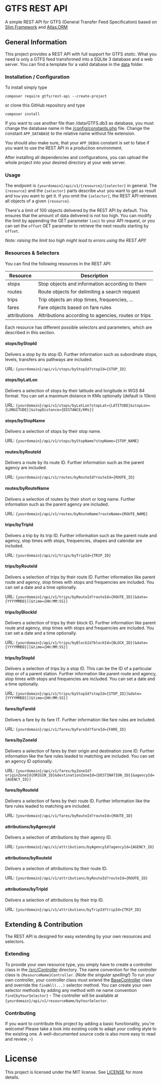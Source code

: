 # GTFS REST API
A simple REST API for GTFS (General Transfer Feed Specification) based on [Slim Framework](https://github.com/slimphp/Slim) and [Atlas.ORM](https://github.com/atlasphp/Atlas.Orm)

## General Information
This project provides a REST API with full support for GTFS *static*. What you need is only a GTFS feed transformed
into a SQLite 3 database and a web server. You can find a template for a valid database in the [data](/data) folder.

### Installation / Configuration
To install simply type

```
composer require gtfs/rest-api --create-project
```

or clone this GitHub repository and type 

```
composer install
```

If you want to use another file than /data/GTFS.db3 as database, you must change the database name in the [/config/constants.php](/config/constants.php) file. Change the
constant `APP_DATABASE` to the relative name without file extension.

You should also make sure, that your `APP_DEBUG` constant is set to false if you want to use the REST API in a production environment.

After installing all dependencies and configurations, you can upload the whole project into your desired directory at your web server.

### Usage
The endpoint is `{yourdomain}/api/v1/{resource}/{selector}` in general. The `{resource}` and the `{selector}` parts describe `what` you want
to get as result and `how` you want to get it. If you omit the `{selector}`, the REST API retrieves all objects of a given `{resource}`.

There's a limit of 100 objects delivered by the REST API by default. This ensures that the amount of data delivered is not too high. You can
modify the limit by appending the GET parameter `limit` to your API request, or you can set the `offset` GET parameter to retrieve the next 
results starting by `offset`.

*Note: raising the limit too high might lead to errors using the REST API!*

### Resources & Selectors
You can find the following resources in the REST API:

|Resource|Description|
|---|---|
|stops|Stop objects and information according to them|
|routes|Route objects for delimiting a search request|
|trips|Trip objects an stop times, frequencies, ... |
|fares|Fare objects based on fare rules|
|attributions|Attributions according to agencies, routes or trips|

Each resource has different possible selectors and parameters, which are described in this section.

#### stops/byStopId
Delivers a stop by its stop ID. Further information such as subordinate stops, levels, transfers ans pathways are included.

URL: `{yourdomain}/api/v1/stops/byStopId?stopId={STOP_ID}`

#### stops/byLatLon
Delivers a selection of stops by their latitude and longitude in WGS 84 format. You can set a maximum distance in KMs optionally (default is 10km)

URL: `{yourdomain}/api/v1/stops/byLatLon?stopLat={LATITUDE}&stopLon={LONGITUDE}[&stopDistance={DISTANCE/KMs}]`

#### stops/byStopName
Delivers a selection of stops by their stop name. 

URL: `{yourdomain}/api/v1/stops/byStopName?stopName={STOP_NAME}`

#### routes/byRouteId
Delivers a route by its route ID. Further information such as the parent agency are included.

URL: `{yourdomain}/api/v1/routes/byRouteId?routeId={ROUTE_ID}`

#### routes/byRouteName
Delivers a selection of routes by their short or long name. Further information such as the parent agency are included.

URL: `{yourdomain}/api/v1/routes/byRouteName?routeName={ROUTE_NAME}`

#### trips/byTripId
Delivers a trip by its trip ID. Further information such as the parent route and agency, stop times with stops, frequencies, shapes and calendar are included.

URL: `{yourdomain}/api/v1/trips/byTripId={TRIP_ID}`

#### trips/byRouteId
Delivers a selection of trips by their route ID. Further information like parent route and agency, stop times with stops and frequencies are included. You can
set a date and a time optionally.

URL: `{yourdomain}/api/v1/trips/byRouteId?routeId={ROUTE_ID}[&date={YYYYMMDD}][&time={HH:MM:SS}]`

#### trips/byBlockId
Delivers a selection of trips by their block ID. Further information like parent route and agency, stop times with stops and frequencies are included. You can
set a date and a time optionally.

URL: `{yourdomain}/api/v1/trips/byBlockId?blockId={BLOCK_ID}[&date={YYYYMMDD}][&time={HH:MM:SS}]`

#### trips/byStopId
Delivers a selection of trips by a stop ID. This can be the ID of a particular stop or of a parent station. Further information like parent route and agency, stop times with stops and frequencies are included. You can
set a date and a time optionally.

URL: `{yourdomain}/api/v1/trips/byStopId?stopId={STOP_ID}[&date={YYYYMMDD}][&time={HH:MM:SS}]`

#### fares/byFareId
Delivers a fare by its fare IT. Further information like fare rules are included.

URL: `{yourdomain}/api/v1/fares/byFareId?fareId={FARE_ID}`

#### fares/byZoneId
Delivers a selection of fares by their origin and destination zone ID. Further information like the fare rules leaded to matching are included. You can set an agency ID
optionally.

URL: `{yourdomain}/api/v1/fares/byZoneId?originZoneId{ORIGIN_ID}&destinationZoneId={DESTINATION_ID}[&agencyId={AGENCY_ID}]`

#### fares/byRouteId
Delivers a selection of fares by their route ID. Further information like the fare rules leaded to matching are included.

URL: `{yourdomain}/api/v1/fares/byRouteId?routeId={ROUTE_ID}`

#### attributions/byAgencyId
Delivers a selection of attributions by their agency ID.

URL: `{yourdomain}/api/v1/attributions/byAgencyId?agencyId={AGENCY_ID}`

#### attributions/byRouteId
Delivers a selection of attributions by their route ID.

URL: `{yourdomain}/api/v1/attributions/byRouteId?routeId={ROUTE_ID}`

#### attributions/byTripId
Delivers a selection of attributions by their trip ID.

URL: `{yourdomain}/api/v1/attributions/byTripId?tripId={TRIP_ID}`

## Extending & Contribution
The REST API is designed for easy extending by your own resources and selectors.

### Extending
To provide your own resource type, you simply have to create a controller class in the [/src/Controller](/src/Controller) directory. The name convention
for the controller class is `{ResourceName}Controller`. (*Note the singular spelling!*) To run your own controller, your controller class
must extend the [BaseController](/src/Controller/BaseController.php) class and override the `findAll(...)` selector method. You can create your own selector
methods by adding any method with ne name convention `find{byYourSelector}` - The controller will be available at `{yourdomain}/api/v1/resourceName/byYourSelector`.

### Contributing
If you want to contribute this project by adding a basic functionality, you're welcome! Please take a look into existing code to adapt your coding
style to the existing one. A well-documented source code is also more easy to read and review ;-)

# License
This project is licensed under the MIT license. See [LICENSE](LICENSE.md) for more details. 